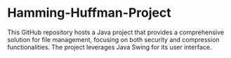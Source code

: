 # Hamming-Huffman-Project
This GitHub repository hosts a Java project that provides a comprehensive solution for file management, focusing on both security and compression functionalities. The project leverages Java Swing for its user interface.
